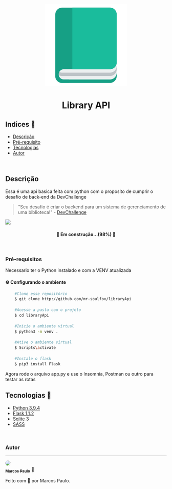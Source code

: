 <div align="center">
    <img src="./static/assets/favicon.png"/>
    <h1>Library API</h1>
</div>


## Indices 🏁

<!--ts-->
   * [Descrição](#description)
   * [Pré-requisito](#pre)
   * [Tecnologias](#tecnologias)
   * [Autor](#author)
<!--te-->
<br/>

## Descrição

<p id="description">
    Essa é uma api basica feita com python com o proposito de cumprir o desafio de back-end da DevChallenge <br/>
    <blockquote>
        "Seu desafio é criar o backend para um sistema de   gerenciamento de uma biblioteca!" - <a href="https://devchallenge.vercel.app/">DevChallenge</a>
    </blockquote>
</p>

<img src="https://img.shields.io/static/v1?label=License&message=MIT&color=orange&"/>

<h4 align="center"> 
	🚧  Em construção...(98%)  🚧
</h4>
<br/>


<div id="pre"/>

### Pré-requisitos
Necessario ter o Python instalado e com a VENV atualizada

#### ⚙️ Configurando o ambiente
```bash
    #Clone esse repositório
    $ git clone http://github.com/mr-soulfox/libraryApi

    #Acesse a pasta com o projeto
    $ cd libraryApi

    #Inicie o ambiente virtual
    $ python3 -m venv .

    #Ative o ambiente virtual
    $ Scripts\activate

    #Instale o flask
    $ pip3 install Flask
```

Agora rode o arquivo app.py e use o Insomnia, Postman ou outro para testar as rotas
<br/>


## Tecnologias 🧰

<ul id="tecnologias">
    <li>
        <a href="https://www.python.org/">Python 3.9.4</a>
    </li>
    <li>
        <a href="https://flask.palletsprojects.com/en/1.1.x/">Flask 1.1.2</a>
    </li>
    <li>
        <a href="https://www.sqlite.org/index.html">Sqlite 3</a>
    </li>
    <li>
        <a href="https://sass-lang.com/">SASS</a>
    </li>
</ul>
<br/>

### Autor
---

<a href="https://blog.rocketseat.com.br/author/thiago/" id="author">
 <img style="border-radius: 50%;" src="https://avatars.githubusercontent.com/u/76484463?v=4" width="100px;"/>
 <br />
 <sub><b>Marcos Paulo</b></sub></a> 🦊

Feito com 🧡 por Marcos Paulo.
